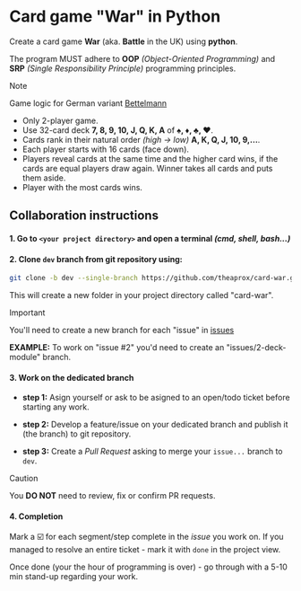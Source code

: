 # Card game "War" in Python

Create a card game **War** (aka. **Battle** in the UK) using **python**.

The program MUST adhere to **OOP** _(Object-Oriented Programming)_ and **SRP** _(Single Responsibility Principle)_ programming principles.

> [!NOTE]
> Game logic for German variant [Bettelmann](https://en.wikipedia.org/wiki/Bettelmann)
>
> -   Only 2-player game.
> -   Use 32-card deck **7, 8, 9, 10, J, Q, K, A** of **♠️, ♦️, ♣️, ♥️**.
> -   Cards rank in their natural order _(high -> low)_ **A, K, Q, J, 10, 9,...**.
> -   Each player starts with 16 cards (face down).
> -   Players reveal cards at the same time and the higher card wins, if the cards are equal players draw again. Winner takes all cards and puts them aside.
> -   Player with the most cards wins.

## Collaboration instructions

#### 1. Go to `<your project directory>` and open a terminal _(cmd, shell, bash...)_

#### 2. Clone `dev` branch from git repository using:

```bash
git clone -b dev --single-branch https://github.com/theaprox/card-war.git
```

This will create a new folder in your project directory called "card-war".

> [!IMPORTANT]
> You'll need to create a new branch for each "issue" in [issues](https://github.com/theaprox/card-war/issues)
>
> **EXAMPLE:**
> To work on "issue #2" you'd need to create an "issues/2-deck-module" branch.

#### 3. Work on the dedicated branch

-   **step 1:** Asign yourself or ask to be asigned to an open/todo ticket before starting any work.

-   **step 2:** Develop a feature/issue on your dedicated branch and publish it (the branch) to git repository.

-   **step 3:** Create a _Pull Request_ asking to merge your `issue...` branch to `dev`.
> [!CAUTION]
> You **DO NOT** need to review, fix or confirm PR requests.

#### 4. Completion

Mark a ☑️ for each segment/step complete in the _issue_ you work on. If you managed to resolve an entire ticket - mark it with `done` in the project view.

Once done (your the hour of programming is over) - go through with a 5-10 min stand-up regarding your work.
